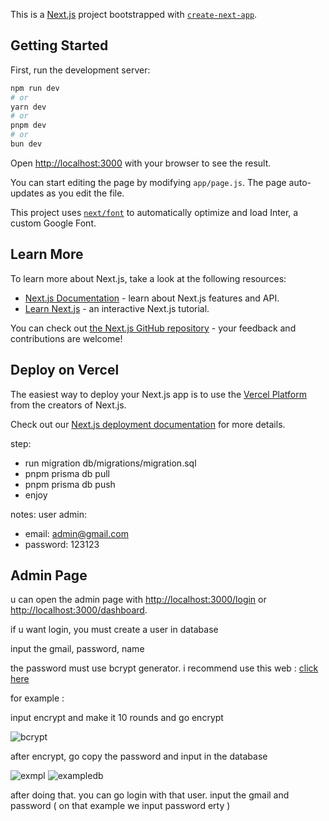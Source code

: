 This is a [Next.js](https://nextjs.org/) project bootstrapped with [`create-next-app`](https://github.com/vercel/next.js/tree/canary/packages/create-next-app).

## Getting Started

First, run the development server:

```bash
npm run dev
# or
yarn dev
# or
pnpm dev
# or
bun dev
```

Open [http://localhost:3000](http://localhost:3000) with your browser to see the result.

You can start editing the page by modifying `app/page.js`. The page auto-updates as you edit the file.

This project uses [`next/font`](https://nextjs.org/docs/basic-features/font-optimization) to automatically optimize and load Inter, a custom Google Font.

## Learn More

To learn more about Next.js, take a look at the following resources:

- [Next.js Documentation](https://nextjs.org/docs) - learn about Next.js features and API.
- [Learn Next.js](https://nextjs.org/learn) - an interactive Next.js tutorial.

You can check out [the Next.js GitHub repository](https://github.com/vercel/next.js/) - your feedback and contributions are welcome!

## Deploy on Vercel

The easiest way to deploy your Next.js app is to use the [Vercel Platform](https://vercel.com/new?utm_medium=default-template&filter=next.js&utm_source=create-next-app&utm_campaign=create-next-app-readme) from the creators of Next.js.

Check out our [Next.js deployment documentation](https://nextjs.org/docs/deployment) for more details.


step:
- run migration db/migrations/migration.sql
- pnpm prisma db pull
- pnpm prisma db push
- enjoy

notes: user admin:
- email: admin@gmail.com
- password: 123123

## Admin Page
u can open the admin page with [http://localhost:3000/login](http://localhost:3000/login) or [http://localhost:3000/dashboard](http://localhost:3000/dashboard).
<p>if u want login, you must create a user in database</p>
<p>input the gmail, password, name </p>
<p>the password must use bcrypt generator. i recommend use this web : <a href ="https://bcrypt-generator.com/" target="_blank">click here</a></p>
for example : 
<p>input encrypt and make it 10 rounds and go encrypt</p>

![bcrypt](https://github.com/user-attachments/assets/cfdd4d1d-03ca-4651-bac6-11d15ea02b8a)
<p>after encrypt, go copy the password and input in the database</p>

![exmpl](https://github.com/user-attachments/assets/63253047-d6c3-4c83-a63f-cfcb972b35b2)
![exampledb](https://github.com/user-attachments/assets/2fcf8523-b473-470b-ac12-16da5b6b9a2a)

after doing that. you can go login with that user. input the gmail and password ( on that example we input password erty )
